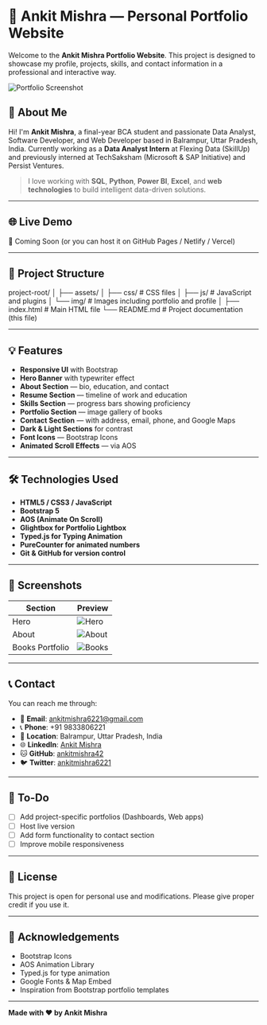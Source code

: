 # 💼 Ankit Mishra — Personal Portfolio Website

Welcome to the **Ankit Mishra Portfolio Website**. This project is designed to showcase my profile, projects, skills, and contact information in a professional and interactive way.

![Portfolio Screenshot](assets/img/portfolio/myPhoto.jpg)

## 🚀 About Me

Hi! I'm **Ankit Mishra**, a final-year BCA student and passionate Data Analyst, Software Developer, and Web Developer based in Balrampur, Uttar Pradesh, India. Currently working as a **Data Analyst Intern** at Flexing Data (SkillUp) and previously interned at TechSaksham (Microsoft & SAP Initiative) and Persist Ventures.  

> I love working with **SQL**, **Python**, **Power BI**, **Excel**, and **web technologies** to build intelligent data-driven solutions.

---

## 🌐 Live Demo

📌 Coming Soon (or you can host it on GitHub Pages / Netlify / Vercel)

---

## 📂 Project Structure


project-root/
│
├── assets/
│ ├── css/ # CSS files
│ ├── js/ # JavaScript and plugins
│ └── img/ # Images including portfolio and profile
│
├── index.html # Main HTML file
└── README.md # Project documentation (this file)


---

## 💡 Features

- **Responsive UI** with Bootstrap
- **Hero Banner** with typewriter effect
- **About Section** — bio, education, and contact
- **Resume Section** — timeline of work and education
- **Skills Section** — progress bars showing proficiency
- **Portfolio Section** — image gallery of books
- **Contact Section** — with address, email, phone, and Google Maps
- **Dark & Light Sections** for contrast
- **Font Icons** — Bootstrap Icons
- **Animated Scroll Effects** — via AOS

---

## 🛠️ Technologies Used

- **HTML5 / CSS3 / JavaScript**
- **Bootstrap 5**
- **AOS (Animate On Scroll)**
- **Glightbox for Portfolio Lightbox**
- **Typed.js for Typing Animation**
- **PureCounter for animated numbers**
- **Git & GitHub for version control**

---

## 📸 Screenshots

| Section | Preview |
|--------|---------|
| Hero | ![Hero](assets/img/hero-bg.jpg) |
| About | ![About](assets/img/my-profile-img.jpg) |
| Books Portfolio | ![Books](assets/img/portfolio/books-1.jpg) |

---

## 📞 Contact

You can reach me through:

- 📧 **Email**: ankitmishra6221@gmail.com  
- 📞 **Phone**: +91 9833806221  
- 📍 **Location**: Balrampur, Uttar Pradesh, India  
- 🌐 **LinkedIn**: [Ankit Mishra](https://www.linkedin.com/in/ankit-mishra-anengineer)  
- 🐱 **GitHub**: [ankitmishra42](https://github.com/ankitmishra42)  
- 🐦 **Twitter**: [ankitmishra6221](https://x.com/ankitmishra6221?s=09)

---

## 📌 To-Do

- [ ] Add project-specific portfolios (Dashboards, Web apps)
- [ ] Host live version
- [ ] Add form functionality to contact section
- [ ] Improve mobile responsiveness

---

## 🧾 License

This project is open for personal use and modifications. Please give proper credit if you use it.

---

## 🙌 Acknowledgements

- Bootstrap Icons  
- AOS Animation Library  
- Typed.js for type animation  
- Google Fonts & Map Embed  
- Inspiration from Bootstrap portfolio templates

---

**Made with ❤️ by Ankit Mishra**
